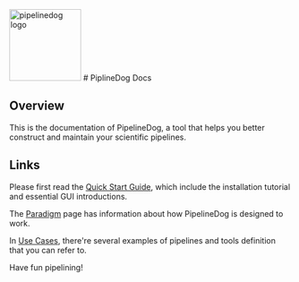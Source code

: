 <img src="http://pipeline.dog/icon.png" alt="pipelinedog logo" height="128" >
# PiplineDog Docs

## Overview

This is the documentation of PipelineDog, a tool that helps you better construct and maintain your scientific pipelines.

## Links

Please first read the [Quick Start Guide](https://github.com/zhouanbo/pipelinedog/wiki/Quick-Start), which include the installation tutorial and essential GUI introductions.

The [Paradigm](https://github.com/zhouanbo/pipelinedog/wiki/Paradigm) page has information about how PipelineDog is designed to work.

In [Use Cases](https://github.com/zhouanbo/pipelinedog/wiki/Use-Cases), there're several examples of pipelines and tools definition that you can refer to.

Have fun pipelining!